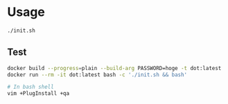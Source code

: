 # Usage

```bash
./init.sh
```

## Test
```bash
docker build --progress=plain --build-arg PASSWORD=hoge -t dot:latest .
docker run --rm -it dot:latest bash -c './init.sh && bash'

# In bash shell
vim +PlugInstall +qa
```

